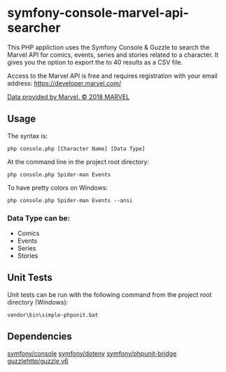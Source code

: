 # symfony-console-marvel-api-searcher
This PHP appliction uses the Symfony Console & Guzzle to search the Marvel API for comics, events, series and stories related to a character.  It gives you the option to export the to 40 results as a CSV file.

Access to the Marvel API is free and requires registration with your email address: https://developer.marvel.com/

[Data provided by Marvel. © 2018 MARVEL](http://marvel.com)

## Usage
The syntax is:
```
php console.php [Character Name] [Data Type]
```

At the command line in the project root directory:

```
php console.php Spider-man Events
```

To have pretty colors on Windows:

```
php console.php Spider-man Events --ansi
```

### Data Type can be:
* Comics
* Events
* Series
* Stories

## Unit Tests
Unit tests can be run with the following command from the project root directory (Windows):
```
vendor\bin\simple-phpunit.bat
```

## Dependencies
[symfony/console](https://github.com/symfony/console)
[symfony/dotenv](https://github.com/symfony/dotenv)
[symfony/phpunit-bridge](https://github.com/symfony/phpunit-bridge)
[guzzlehttp/guzzle v6](http://docs.guzzlephp.org)